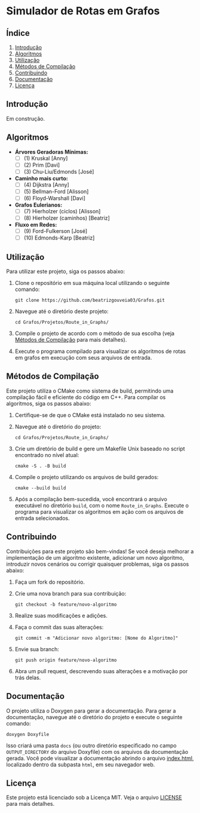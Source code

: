 # Simulador de Rotas em Grafos

## Índice

1. [Introdução](#introdução)
2. [Algoritmos](#algoritmos)
3. [Utilização](#utilização)
4. [Métodos de Compilação](#métodos-de-compilação)
5. [Contribuindo](#contribuindo)
6. [Documentação](#documentação)
7. [Licença](#licença)

## Introdução

Em construção.

## Algoritmos

- **Árvores Geradoras Mínimas:**
  - [ ] (1) Kruskal [Anny]
  - [ ] (2) Prim [Davi]
  - [ ] (3) Chu-Liu/Edmonds [José]
- **Caminho mais curto:**
  - [ ] (4) Dijkstra [Anny]
  - [ ] (5) Bellman-Ford [Alisson]
  - [ ] (6) Floyd-Warshall [Davi]
- **Grafos Eulerianos:**
  - [ ] (7) Hierholzer (ciclos) [Alisson]
  - [ ] (8) Hierholzer (caminhos) [Beatriz]
- **Fluxo em Redes:**
  - [ ] (9) Ford-Fulkerson [José]
  - [ ] (10) Edmonds-Karp [Beatriz]

## Utilização

Para utilizar este projeto, siga os passos abaixo:

1. Clone o repositório em sua máquina local utilizando o seguinte comando:

   ```shell
   git clone https://github.com/beatrizgouveia03/Grafos.git
   ```

2. Navegue até o diretório deste projeto: 

   ```shell
   cd Grafos/Projetos/Route_in_Graphs/
   ```

3. Compile o projeto de acordo com o método de sua escolha (veja [Métodos de Compilação](#métodos-de-compilação) para mais detalhes).

4. Execute o programa compilado para visualizar os algoritmos de rotas em grafos em execução com seus arquivos de entrada.

## Métodos de Compilação

Este projeto utiliza o CMake como sistema de build, permitindo uma compilação fácil e eficiente do código em C++. Para compilar os algoritmos, siga os passos abaixo:

1. Certifique-se de que o CMake está instalado no seu sistema.

2. Navegue até o diretório do projeto:

   ```shell
   cd Grafos/Projetos/Route_in_Graphs/
   ```

3. Crie um diretório de build e gere um Makefile Unix baseado no script encontrado no nível atual:

   ```shell
   cmake -S . -B build
   ```

4. Compile o projeto utilizando os arquivos de build gerados:

   ```shell
   cmake --build build
   ```

5. Após a compilação bem-sucedida, você encontrará o arquivo executável no diretório `build`, com o nome `Route_in_Graphs`. Execute o programa para visualizar os algoritmos em ação com os arquivos de entrada selecionados.

## Contribuindo

Contribuições para este projeto são bem-vindas! Se você deseja melhorar a implementação de um algoritmo existente, adicionar um novo algoritmo, introduzir novos cenários ou corrigir quaisquer problemas, siga os passos abaixo:

1. Faça um fork do repositório.

2. Crie uma nova branch para sua contribuição:

   ```shell
   git checkout -b feature/novo-algoritmo
   ```

3. Realize suas modificações e adições.

4. Faça o commit das suas alterações:

   ```shell
   git commit -m "Adicionar novo algoritmo: [Nome do Algoritmo]"
   ```

5. Envie sua branch:

   ```shell
   git push origin feature/novo-algoritmo
   ```

6. Abra um pull request, descrevendo suas alterações e a motivação por trás delas.

## Documentação

O projeto utiliza o Doxygen para gerar a documentação. Para gerar a documentação, navegue até o diretório do projeto e execute o seguinte comando:

```shell
doxygen Doxyfile
```

Isso criará uma pasta `docs` (ou outro diretório especificado no campo `OUTPUT_DIRECTORY` do arquivo Doxyfile) com os arquivos da documentação gerada. Você pode visualizar a documentação abrindo o arquivo [index.html](/docs/html/index.html), localizado dentro da subpasta `html`, em seu navegador web.

## Licença

Este projeto está licenciado sob a Licença MIT. Veja o arquivo [LICENSE](/LICENSE.md) para mais detalhes.